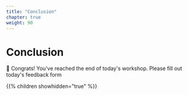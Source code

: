 ```yaml
---
title: "Conclusion"
chapter: true
weight: 90
---
```


# Conclusion

🎉 Congrats! You've reached the end of today's workshop.
Please fill out today's feedback form 

{{% children showhidden="true" %}}
